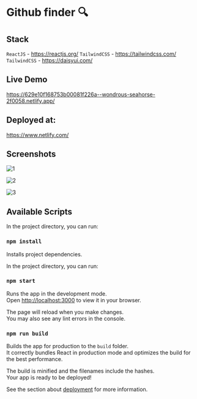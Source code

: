 # Github finder 🔍

## Stack
`ReactJS` - https://reactjs.org/
`TailwindCSS` - https://tailwindcss.com/
`TailwindCSS` - https://daisyui.com/


## Live Demo

https://629e10f168753b00081f226a--wondrous-seahorse-2f0058.netlify.app/

## Deployed at:
https://www.netlify.com/

## Screenshots
![1](https://user-images.githubusercontent.com/39158843/172185492-4b84bfa3-3b5f-4a8c-bd05-4f204961b55b.PNG)

![2](https://user-images.githubusercontent.com/39158843/172185508-85bd47f0-ad6a-4044-9752-595aec991901.png)

![3](https://user-images.githubusercontent.com/39158843/172185520-1d237429-bf9e-4fb1-ab78-0abe4db04314.png)

## Available Scripts

In the project directory, you can run:
### `npm install`
Installs project dependencies.

In the project directory, you can run:
### `npm start`

Runs the app in the development mode.\
Open [http://localhost:3000](http://localhost:3000) to view it in your browser.

The page will reload when you make changes.\
You may also see any lint errors in the console.

### `npm run build`

Builds the app for production to the `build` folder.\
It correctly bundles React in production mode and optimizes the build for the best performance.

The build is minified and the filenames include the hashes.\
Your app is ready to be deployed!

See the section about [deployment](https://facebook.github.io/create-react-app/docs/deployment) for more information.
